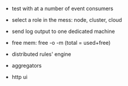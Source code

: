 

- test with at a number of event consumers
- select a role in the mess: node, cluster, cloud
- send log output to one dedicated machine
- free mem: free -o -m (total = used+free)

- distributed rules' engine
- aggregators
- http ui

